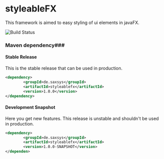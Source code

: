 # styleableFX
This framework is aimed to easy styling of ui elements in javaFX.


![Build Status](http://xyanid.de:8084/app/rest/builds/buildType:%28id:StyleableFX_Build%29/statusIcon)

### Maven dependency###

#### Stable Release

This is the stable release that can be used in production.

```xml
<dependency>
		<groupId>de.saxsys</groupId>
		<artifactId>styleablefx</artifactId>
		<version>1.0.0</version>
</dependency>
```

#### Development Snapshot

Here you get new features. This release is unstable and shouldn't be used in production. 

```xml
<dependency>
		<groupId>de.saxsys</groupId>
		<artifactId>styleablefx</artifactId>
		<version>1.0.0-SNAPSHOT</version>
</dependen>
